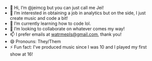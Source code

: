 - 👋 Hi, I’m @jeimcg but you can just call me Jei!
- 👀 I’m interested in obtaining a job in analytics but on the side, I just create music and code a bit!
- 🌱 I’m currently learning how to code lol.
- 💞️ I’m looking to collaborate on whatever comes my way!
- 📫 I prefer emails at watrmepls@gmail.com, thank you!
- 😄 Pronouns: They/Them
- ⚡ Fun fact: I've produced music since I was 10 and I played my first show at 16!

<!---
jeimcg/jeimcg is a ✨ special ✨ repository because its `README.md` (this file) appears on your GitHub profile.
You can click the Preview link to take a look at your changes.
--->
